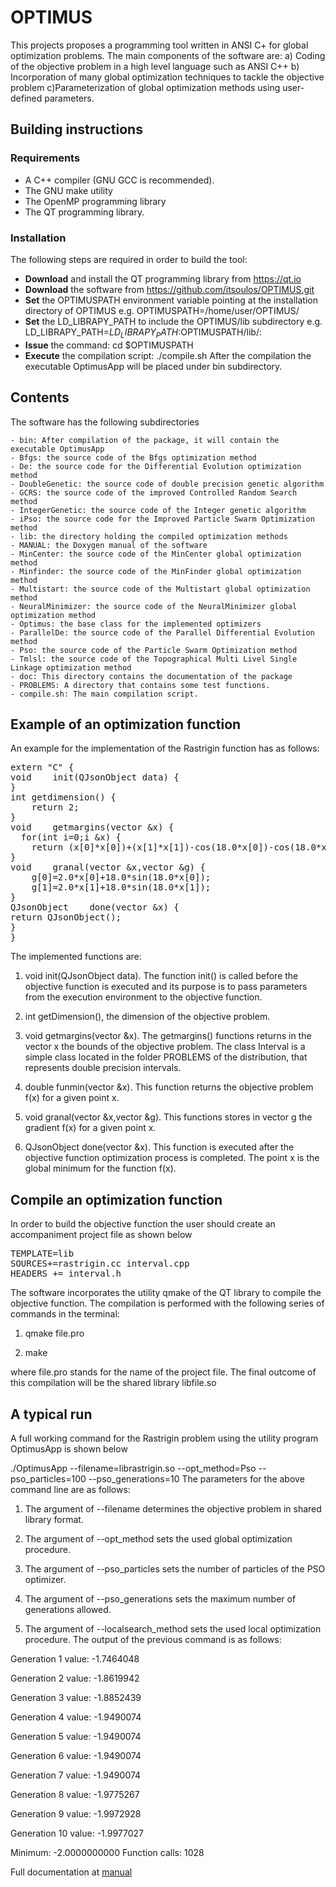 # OPTIMUS
This projects proposes a programming tool written in ANSI C+ for global optimization problems. The main components of the software are: a) Coding of the objective problem in a high level language such as ANSI C++ b) Incorporation of many global optimization techniques to tackle the objective problem c)Parameterization of global optimization methods using user-defined parameters.
## Building instructions ##
### Requirements ###
 - A C++ compiler (GNU GCC is recommended).
 - The GNU make utility
 - The OpenMP programming library
 - The QT programming library.
### Installation ###
The following steps are required in order to build the tool:
  * <b>Download</b> and install the QT programming library from https://qt.io
  * <b>Download</b> the software from https://github.com/itsoulos/OPTIMUS.git
  * <b>Set</b> the OPTIMUSPATH environment variable pointing at the installation directory of OPTIMUS e.g.
     OPTIMUSPATH=/home/user/OPTIMUS/
  * <b> Set</b> the LD_LIBRAPY_PATH to include the OPTIMUS/lib subdirectory e.g. LD_LIBRAPY_PATH=$LD_LIBRAPY_PATH:$OPTIMUSPATH/lib/:
  * <b> Issue</b> the command:  cd $OPTIMUSPATH
  * <b> Execute</b> the compilation script: ./compile.sh
After the compilation the executable OptimusApp will be placed under bin subdirectory.

## Contents ##
The software has the following subdirectories

    - bin: After compilation of the package, it will contain the executable OptimusApp
    - Bfgs: the source code of the Bfgs optimization method
    - De: the source code for the Differential Evolution optimization method
    - DoubleGenetic: the source code of double precision genetic algorithm
    - GCRS: the source code of the improved Controlled Random Search method
    - IntegerGenetic: the source code of the Integer genetic algorithm
    - iPso: the source code for the Improved Particle Swarm Optimization method
    - lib: the directory holding the compiled optimization methods
    - MANUAL: the Doxygen manual of the software
    - MinCenter: the source code of the MinCenter global optimization method
    - Minfinder: the source code of the MinFinder global optimization method
    - Multistart: the source code of the Multistart global optimization method
    - NeuralMinimizer: the source code of the NeuralMinimizer global optimization method
    - Optimus: the base class for the implemented optimizers
    - ParallelDe: the source code of the Parallel Differential Evolution method
    - Pso: the source code of the Particle Swarm Optimization method
    - Tmlsl: the source code of the Topographical Multi Livel Single Linkage optimization method
    - doc: This directory contains the documentation of the package
    - PROBLEMS: A directory that contains some test functions.
    - compile.sh: The main compilation script.

## Example of an optimization function
An example for the implementation of the Rastrigin function has as follows:

<pre>
extern "C" {
void    init(QJsonObject data) {
}
int	getdimension() {
	return 2;
}
void    getmargins(vector<Interval> &x) {
  for(int i=0;i<x.size();i++)
	x[i]=Interval(-1,1);
}
double	funmin(vector<double> &x) {
	return (x[0]*x[0])+(x[1]*x[1])-cos(18.0*x[0])-cos(18.0*x[1]);
}
void    granal(vector<double> &x,vector<double> &g) {
	g[0]=2.0*x[0]+18.0*sin(18.0*x[0]);
	g[1]=2.0*x[1]+18.0*sin(18.0*x[1]);
}
QJsonObject    done(vector<double> &x) {
return QJsonObject();
}
}
</pre>

 The implemented functions are:

1. void init(QJsonObject data). The function init() is called before the objective function is executed and its purpose is to pass parameters from the execution environment to the objective function.

2. int getDimension(), the dimension of the objective problem.

3. void    getmargins(vector<Interval> &x). The getmargins() functions returns in the vector x the bounds of the objective problem. The class Interval is a simple class located in the folder PROBLEMS of the distribution, that represents double precision intervals.

4. double	funmin(vector<double> &x). This function returns the objective problem f(x) for a given point x.

5. void    granal(vector<double> &x,vector<double> &g). This functions stores in vector g the gradient f(x) for a given point x.

6. QJsonObject  done(vector<double> &x). This function is executed after the objective function optimization process is completed. The point x is the global minimum for the function f(x).
## Compile an optimization function
In order to build the objective function the user should create an accompaniment project file as shown below

<pre>
TEMPLATE=lib
SOURCES+=rastrigin.cc interval.cpp
HEADERS += interval.h
</pre>

The software incorporates the utility qmake of the QT library to compile the objective function. The compilation is performed with the following series of commands in the terminal:

1. qmake file.pro

2. make

where file.pro stands for the name of the project file. The final outcome of this compilation will be the shared library libfile.so
## A typical run ##
A full working command for the Rastrigin problem using the utility program OptimusApp is shown below

./OptimusApp --filename=librastrigin.so --opt_method=Pso --pso_particles=100 --pso_generations=10
The parameters for the above command line are as follows:

1. The argument of --filename determines the objective problem in shared library format.

2. The argument of --opt_method sets the used global optimization procedure.

3. The argument of --pso_particles sets the number of particles of the PSO optimizer.

4. The argument of --pso_generations sets the maximum number of generations allowed.

5. The argument of --localsearch_method sets the used local optimization procedure.
The output of the previous command is as follows:

Generation     1 value:   -1.7464048

Generation     2 value:   -1.8619942

Generation     3 value:   -1.8852439

Generation     4 value:   -1.9490074

Generation     5 value:   -1.9490074

Generation     6 value:   -1.9490074

Generation     7 value:   -1.9490074

Generation     8 value:   -1.9775267

Generation     9 value:   -1.9972928

Generation    10 value:   -1.9977027

Minimum:       -2.0000000000  Function calls:    1028

Full documentation at [manual](
https://raw.githack.com/itsoulos/OPTIMUS/master/MANUAL/docs/html/index.html)
